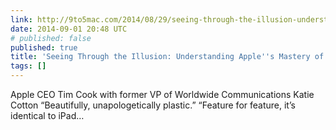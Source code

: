 ```yaml
---
link: http://9to5mac.com/2014/08/29/seeing-through-the-illusion-understanding-apples-mastery-of-the-media/
date: 2014-09-01 20:48 UTC
# published: false
published: true
title: 'Seeing Through the Illusion: Understanding Apple''s Mastery of the Media'
tags: []
---
```


Apple CEO Tim Cook with former VP of Worldwide Communications Katie Cotton
“Beautifully, unapologetically plastic.”
“Feature for feature, it’s identical to iPad…

